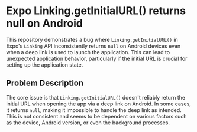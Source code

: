 # Expo Linking.getInitialURL() returns null on Android

This repository demonstrates a bug where `Linking.getInitialURL()` in Expo's `Linking` API inconsistently returns `null` on Android devices even when a deep link is used to launch the application.  This can lead to unexpected application behavior, particularly if the initial URL is crucial for setting up the application state.

## Problem Description

The core issue is that `Linking.getInitialURL()` doesn't reliably return the initial URL when opening the app via a deep link on Android.  In some cases, it returns `null`, making it impossible to handle the deep link as intended.  This is not consistent and seems to be dependent on various factors such as the device, Android version, or even the background processes.